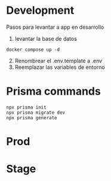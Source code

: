 # Development
Pasos para levantar a app en desarrollo

1. levantar la base de datos
```
docker compose up -d
```

2. Renombrear el .env.template a .env
3. Reemplazar las variables de entorno


# Prisma commands
```
npx prisma init
npx prisma migrate dev
npx prisma generate
```




# Prod



# Stage
